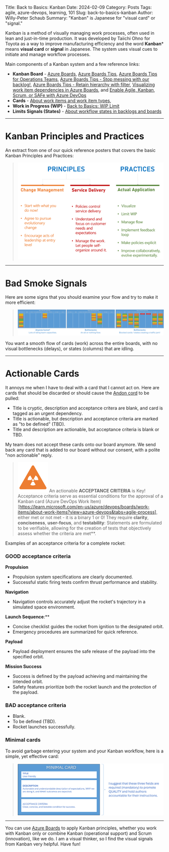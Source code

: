 Title: Back to Basics: Kanban
Date: 2024-02-09
Category: Posts 
Tags: agile, azure-devops, learning, 101
Slug: back-to-basics-kanban
Author: Willy-Peter Schaub
Summary: "Kanban" is Japanese for "visual card" or "signal."

Kanban is a method of visually managing work processes, often used in lean and just-in-time production. It was developed by Taiichi Ohno for Toyota as a way to improve manufacturing efficiency and the word **Kanban*** means **visual card** or **signal** in Japanese. The system uses visual cues to initiate and manage workflow processes.

Main components of a Kanban system and a few reference links:

- **Kanban Board** - [Azure Boards](https://azure.microsoft.com/en-us/products/devops/boards/), [Azure Boards Tips](/azure-boards-tips.html), [Azure Boards Tips for Operations Teams](/azure-boards-tips-operations-team.html), [Azure Boards Tips - Stop messing with our backlog!](/azure-boards-tips-stop-messing-with-our-backlog.html), [Azure Boards Tips - Retain hierarchy with filter](/azure-boards-tips-retain-hierarchy-with-filter.html), [Visualizing work item dependencies in Azure Boards](/azure-devops-dependencies.html), and [Enable Agile, Kanban, Scrum, or SAFe with Azure DevOps](/agile-planning-choice.html)
- **Cards** - [About work items and work item types](https://learn.microsoft.com/en-us/azure/devops/boards/work-items/about-work-items?view=azure-devops&tabs=agile-process), 
- **Work in Progress (WIP)** - [Back to Basics: WIP Limit](/back-to-basics-wip-limit.html) 
- **Limits  Signals (States)** - [About workflow states in backlogs and boards](https://learn.microsoft.com/en-us/azure/devops/boards/work-items/workflow-and-state-categories?view=azure-devops&tabs=agile-process) 

---

# Kanban Principles and Practices

An extract from one of our quick reference posters that covers the basic Kanban Principles and Practices:

> ![Principles and Practices](../images/back-to-basics-kanban-1.png) 

---

# Bad Smoke Signals

Here are some signs that you should examine your flow and try to make it more efficient:

> ![Bad Flows](../images/back-to-basics-kanban-2.png) 

You want a smooth flow of cards (work) across the entire boards, with no visual bottlenecks (delays), or states (columns) that are idling.

---

# Actionable Cards

It annoys me when I have to deal with a card that I cannot act on. Here are cards that should be discarded or should cause the [Andon cord](https://en.wikipedia.org/wiki/Andon_(manufacturing)) to be pulled:

- Title is cryptic, description and acceptance critera are blank, and card is tagged as an urgent dependency.
- Title is actionable, but description and acceptance criteria are marked as "to be defined" (TBD).
- Title and description are actionable, but acceptance criteria is blank or TBD.

My team does not accept these cards onto our board anymore. We send back any card that is added to our board without our consent, with a polite "non actionable" reply. 

>
> ![Build a rocket](/images/back-to-basics-batch-size-alert.png)
> An actionable **ACCEPTANCE CRITERIA** is Key! Acceptance criteria serve as essential conditions for the approval of a Kanban card (Azure DevOps Work Item)[https://learn.microsoft.com/en-us/azure/devops/boards/work-items/about-work-items?view=azure-devops&tabs=agile-process], either met or not met - it is a binary 1 or 0! They require **clarity**, **conciseness**, **user-focus**, and **testability**: Statements are formulated to be verifiable, allowing for the creation of tests that objectively assess whether the criteria are met**. 
>

Examples of an acceptance criteria for a complete rocket: 

### GOOD acceptance criteria

**Propulsion**
- Propulsion system specifications are clearly documented.
- Successful static firing tests confirm thrust performance and stability.

**Navigation**
- Navigation controls accurately adjust the rocket's trajectory in a simulated space environment.

**Launch Sequence**:**
- Concise checklist guides the rocket from ignition to the designated orbit.
- Emergency procedures are summarized for quick reference.

**Payload**
- Payload deployment ensures the safe release of the payload into the specified orbit.

**Mission Success**
- Success is defined by the payload achieving and maintaining the intended orbit.
- Safety features prioritize both the rocket launch and the protection of the payload.

### BAD acceptance criteria

- Blank.
- To be defined (TBD).
- Rocket launches successfully.

### Minimal cards

To avoid garbage entering your system and your Kanban workflow, here is a simple, yet effective card:

> ![Bad Flows](../images/back-to-basics-kanban-3.png) 

---

You can use [Azure Boards](https://azure.microsoft.com/en-us/products/devops/boards/) to apply Kanban principles, whether you work with Kanban only or combine Kanban (operational support) and Scrum (innovation), like we do. I am a visual thinker, so I find the visual signals from Kanban very helpful. Have fun!

